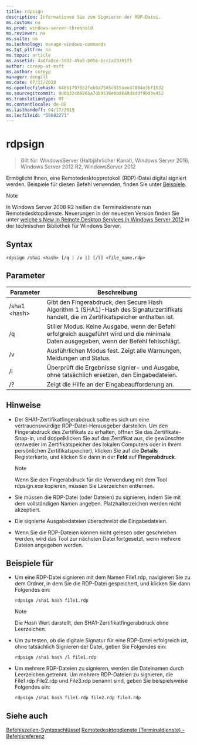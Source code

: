 ```yaml
---
title: rdpsign
description: Informationen Sie zum Signieren der RDP-Datei.
ms.custom: na
ms.prod: windows-server-threshold
ms.reviewer: na
ms.suite: na
ms.technology: manage-windows-commands
ms.tgt_pltfrm: na
ms.topic: article
ms.assetid: 4a6fa8ce-3d32-49a5-b056-bcc1a23391f5
author: coreyp-at-msft
ms.author: coreyp
manager: dongill
ms.date: 07/11/2018
ms.openlocfilehash: 648b179f5b2feb8a7585c815aee47804e3bf1532
ms.sourcegitcommit: 0d0b32c8986ba7db9536e0b8648d4ddf9b03e452
ms.translationtype: MT
ms.contentlocale: de-DE
ms.lasthandoff: 04/17/2019
ms.locfileid: "59882271"
---
```

# <a name="rdpsign"></a>rdpsign

>Gilt für: WindowsServer (Halbjährlicher Kanal), Windows Server 2016, Windows Server 2012 R2, WindowsServer 2012

Ermöglicht Ihnen, eine Remotedesktopprotokoll (RDP)-Datei digital signiert werden.
Beispiele für diesen Befehl verwenden, finden Sie unter [Beispiele](#BKMK_examples).

> [!NOTE]
> In Windows Server 2008 R2 heißen die Terminaldienste nun Remotedesktopdienste. Neuerungen in der neuesten Version finden Sie unter [welche s New in Remote Desktop Services in Windows Server 2012](https://technet.microsoft.com/library/hh831527) in der technischen Bibliothek für Windows Server.

## <a name="syntax"></a>Syntax
```
rdpsign /sha1 <hash> [/q | /v |] [/l] <file_name.rdp>
```

## <a name="parameters"></a>Parameter
|Parameter|Beschreibung|
|-------|--------|
|/sha1 \<hash>|Gibt den Fingerabdruck, den Secure Hash Algorithm 1 (SHA1)-Hash des Signaturzertifikats handelt, die im Zertifikatspeicher enthalten ist.|
|/q|Stiller Modus. Keine Ausgabe, wenn der Befehl erfolgreich ausgeführt wird und die minimale Daten ausgegeben, wenn der Befehl fehlschlägt.|
|/v|Ausführlichen Modus fest. Zeigt alle Warnungen, Meldungen und Status.|
|/l|Überprüft die Ergebnisse signier- und Ausgabe, ohne tatsächlich ersetzen, den Eingabedateien.|
|/?|Zeigt die Hilfe an der Eingabeaufforderung an.|

## <a name="remarks"></a>Hinweise
-   Der SHA1-Zertifikatfingerabdruck sollte es sich um eine vertrauenswürdige RDP-Datei-Herausgeber darstellen. Um den Fingerabdruck des Zertifikats zu erhalten, öffnen Sie das Zertifikate-Snap-in, und doppelklicken Sie auf das Zertifikat aus, die gewünschte (entweder im Zertifikatspeicher des lokalen Computers oder in Ihrem persönlichen Zertifikatspeicher), klicken Sie auf die **Details** Registerkarte, und klicken Sie dann in der **Feld** auf **Fingerabdruck**.

    > [!NOTE]
    > Wenn Sie den Fingerabdruck für die Verwendung mit dem Tool rdpsign.exe kopieren, müssen Sie Leerzeichen entfernen.

-   Sie müssen die RDP-Datei (oder Dateien) zu signieren, indem Sie mit dem vollständigen Namen angeben. Platzhalterzeichen werden nicht akzeptiert.
-   Die signierte Ausgabedateien überschreibt die Eingabedateien.
-   Wenn Sie die RDP-Dateien können nicht gelesen oder geschrieben werden, wird das Tool zur nächsten Datei fortgesetzt, wenn mehrere Dateien angegeben werden.

## <a name="BKMK_examples"></a>Beispiele für
-   Um eine RDP-Datei signieren mit dem Namen File1.rdp, navigieren Sie zu dem Ordner, in dem Sie die RDP-Datei gespeichert, und klicken Sie dann Folgendes ein:
    ```
    rdpsign /sha1 hash file1.rdp
    ```
    > [!NOTE]
    > Die *Hash* Wert darstellt, den SHA1-Zertifikatfingerabdruck ohne Leerzeichen.
-   Um zu testen, ob die digitale Signatur für eine RDP-Datei erfolgreich ist, ohne tatsächlich Signieren der Datei, geben Sie Folgendes ein:
    ```
    rdpsign /sha1 hash /l file1.rdp
    ```
-   Um mehrere RDP-Dateien zu signieren, werden die Dateinamen durch Leerzeichen getrennt. Um mehrere RDP-Dateien zu signieren, die File1.rdp File2.rdp und File3.rdp benannt sind, geben Sie beispielsweise Folgendes ein:
    ```
    rdpsign /sha1 hash file1.rdp file2.rdp file3.rdp
    ```
## <a name="see-also"></a>Siehe auch
[Befehlszeilen-Syntaxschlüssel](command-line-syntax-key.md)
[Remotedesktopdienste &#40;Terminaldienste&#41; -Befehlsreferenz](remote-desktop-services-terminal-services-command-reference.md)
